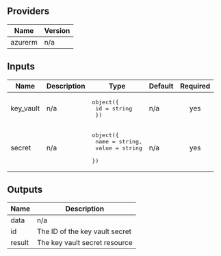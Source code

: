 ## Providers

| Name | Version |
|------|---------|
| azurerm | n/a |

## Inputs

| Name | Description | Type | Default | Required |
|------|-------------|------|---------|:--------:|
| key\_vault | n/a | <pre>object({<br>    id = string<br>  })</pre> | n/a | yes |
| secret | n/a | <pre>object({<br>    name  = string,<br>    value = string<br>  })</pre> | n/a | yes |

## Outputs

| Name | Description |
|------|-------------|
| data | n/a |
| id | The ID of the key vault secret |
| result | The key vault secret resource |

